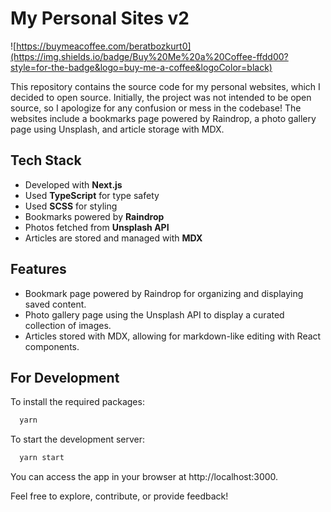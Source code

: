 # My Personal Sites v2

![https://buymeacoffee.com/beratbozkurt0](https://img.shields.io/badge/Buy%20Me%20a%20Coffee-ffdd00?style=for-the-badge&logo=buy-me-a-coffee&logoColor=black)

This repository contains the source code for my personal websites, which I decided to open source. Initially, the project was not intended to be open source, so I apologize for any confusion or mess in the codebase! The websites include a bookmarks page powered by Raindrop, a photo gallery page using Unsplash, and article storage with MDX.

## Tech Stack

- Developed with **Next.js**
- Used **TypeScript** for type safety
- Used **SCSS** for styling
- Bookmarks powered by **Raindrop**
- Photos fetched from **Unsplash API**
- Articles are stored and managed with **MDX**

## Features

- Bookmark page powered by Raindrop for organizing and displaying saved content.
- Photo gallery page using the Unsplash API to display a curated collection of images.
- Articles stored with MDX, allowing for markdown-like editing with React components.

## For Development

To install the required packages:

```bash
  yarn
```

To start the development server:

```bash
  yarn start
```

You can access the app in your browser at http://localhost:3000.

Feel free to explore, contribute, or provide feedback!
